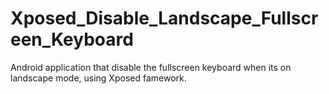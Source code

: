 # Xposed_Disable_Landscape_Fullscreen_Keyboard
Android application that disable the fullscreen keyboard when its on landscape mode, using Xposed famework.
